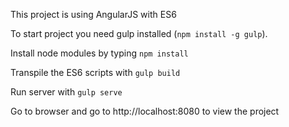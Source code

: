 This project is using AngularJS with ES6

To start project you need gulp installed (`npm install -g gulp`).

Install node modules by typing `npm install`

Transpile the ES6 scripts with `gulp build`

Run server with `gulp serve`

Go to browser and go to http://localhost:8080 to view the project
